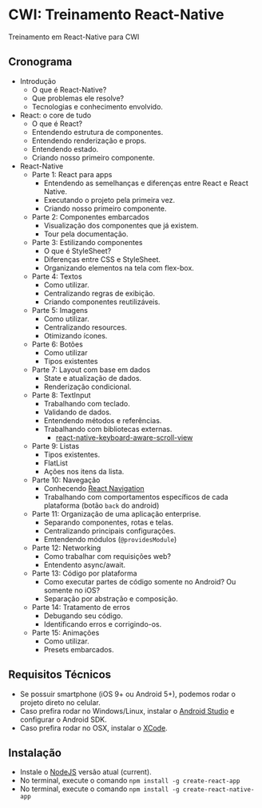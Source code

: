 # CWI: Treinamento React-Native
Treinamento em React-Native para CWI

## Cronograma

* Introdução
    * O que é React-Native?
    * Que problemas ele resolve?
    * Tecnologias e conhecimento envolvido.
* React: o core de tudo
    * O que é React?
    * Entendendo estrutura de componentes.
    * Entendendo renderização e props.
    * Entendendo estado.
    * Criando nosso primeiro componente.
* React-Native
    * Parte 1: React para apps
        * Entendendo as semelhanças e diferenças entre React e React Native.
        * Executando o projeto pela primeira vez.
        * Criando nosso primeiro componente.
    * Parte 2: Componentes embarcados
        * Visualização dos componentes que já existem.
        * Tour pela documentação.
    * Parte 3: Estilizando componentes
        * O que é StyleSheet?
        * Diferenças entre CSS e StyleSheet.
        * Organizando elementos na tela com flex-box.
    * Parte 4: Textos
        * Como utilizar.
        * Centralizando regras de exibição.
        * Criando componentes reutilizáveis.
    * Parte 5: Imagens
        * Como utilizar.
        * Centralizando resources.
        * Otimizando ícones.
    * Parte 6: Botões
        * Como utilizar
        * Tipos existentes
    * Parte 7: Layout com base em dados
        * State e atualização de dados.
        * Renderização condicional.
    * Parte 8: TextInput
        * Trabalhando com teclado.
        * Validando de dados.
        * Entendendo métodos e referências.
        * Trabalhando com bibliotecas externas.
            * [react-native-keyboard-aware-scroll-view](https://github.com/APSL/react-native-keyboard-aware-scroll-view)
    * Parte 9: Listas
        * Tipos existentes.
        * FlatList
        * Ações nos itens da lista.
    * Parte 10: Navegação
        * Conhecendo [React Navigation](https://reactnavigation.org/)
        * Trabalhando com comportamentos específicos de cada plataforma (botão `back` do android)
    * Parte 11: Organização de uma aplicação enterprise.
        * Separando componentes, rotas e telas.
        * Centralizando principais configurações.
        * Emtendendo módulos (`@providesModule`)
    * Parte 12: Networking
        * Como trabalhar com requisições web?
        * Entendento async/await.
    * Parte 13: Código por plataforma
        * Como executar partes de código somente no Android? Ou somente no iOS?
        * Separação por abstração e composição.
    * Parte 14: Tratamento de erros
        * Debugando seu código.
        * Identificando erros e corrigindo-os.
    * Parte 15: Animações
        * Como utilizar.
        * Presets embarcados.


## Requisitos Técnicos

* Se possuir smartphone (iOS 9+ ou Android 5+), podemos rodar o projeto direto no celular.
* Caso prefira rodar no Windows/Linux, instalar o [Android Studio](https://developer.android.com/studio/index.html?hl=pt-br) e configurar o Android SDK.
* Caso prefira rodar no OSX, instalar o [XCode](https://developer.apple.com/xcode/).

## Instalação
* Instale o [NodeJS](https://nodejs.org/en/) versão atual (current).
* No terminal, execute o comando `npm install -g create-react-app`
* No terminal, execute o comando `npm install -g create-react-native-app`